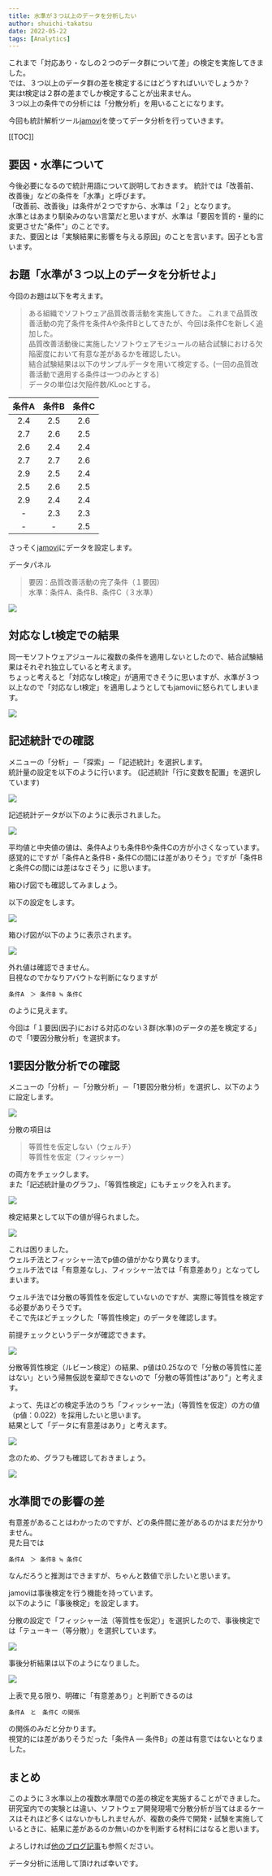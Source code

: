 ```yaml
---
title: 水準が３つ以上のデータを分析したい
author: shuichi-takatsu
date: 2022-05-22
tags: [Analytics]
---
```


これまで「対応あり・なしの２つのデータ群について差」の検定を実施してきました。  
では、３つ以上のデータ群の差を検定するにはどうすればいいでしょうか？  
実はt検定は２群の差までしか検定することが出来ません。  
３つ以上の条件での分析には「分散分析」を用いることになります。  

今回も統計解析ツール[jamovi](https://www.jamovi.org/)を使ってデータ分析を行っていきます。

[[TOC]]

## 要因・水準について

今後必要になるので統計用語について説明しておきます。
統計では「改善前、改善後」などの条件を「水準」と呼びます。  
「改善前、改善後」は条件が２つですから、水準は「２」となります。  
水準とはあまり馴染みのない言葉だと思いますが、水準は「要因を質的・量的に変更させた”条件”」のことです。  
また、要因とは「実験結果に影響を与える原因」のことを言います。因子とも言います。  

## お題「水準が３つ以上のデータを分析せよ」

今回のお題は以下を考えます。

> ある組織でソフトウェア品質改善活動を実施してきた。
> これまで品質改善活動の完了条件を条件Aや条件Bとしてきたが、今回は条件Cを新しく追加した。  
> 品質改善活動後に実施したソフトウェアモジュールの結合試験における欠陥密度において有意な差があるかを確認したい。  
> 結合試験結果は以下のサンプルデータを用いて検定する。(一回の品質改善活動で適用する条件は一つのみとする)   
> データの単位は欠陥件数/KLocとする。   

|  条件A  |  条件B  |  条件C  |
| :---: | :---: | :---: |
| 2.4 | 2.5 | 2.6 |
| 2.7 | 2.6 | 2.5 |
| 2.6 | 2.4 | 2.4 |
| 2.7 | 2.7 | 2.6 |
| 2.9 | 2.5 | 2.4 |
| 2.5 | 2.6 | 2.5 |
| 2.9 | 2.4 | 2.4 |
| - | 2.3 | 2.3 |
| - | - | 2.5 |

さっそく[jamovi](https://www.jamovi.org/)にデータを設定します。   

データパネル

> 要因：品質改善活動の完了条件（１要因）  
> 水準：条件A、条件B、条件C（３水準）

![](https://gyazo.com/d5fef7e7f6c1466b07c84b6d5d65e6eb.png)

## 対応なしt検定での結果

同一モソフトウェアジュールに複数の条件を適用しないとしたので、結合試験結果はそれぞれ独立していると考えます。  
ちょっと考えると「対応なしt検定」が適用できそうに思いますが、水準が３つ以上なので「対応なしt検定」を適用しようとしてもjamoviに怒られてしまいます。

![](https://gyazo.com/fe45cb144992bdf68fcf21e0ae9e6c6a.png)

## 記述統計での確認

メニューの「分析」－「探索」－「記述統計」を選択します。   
統計量の設定を以下のように行います。
(記述統計「行に変数を配置」を選択しています)   

![](https://gyazo.com/c183a6170b8ad2306bdbdb6e56c60a63.png)

記述統計データが以下のように表示されました。

![](https://gyazo.com/5c33c0621284366e7fe6a9cb0e959b61.png)

平均値と中央値の値は、条件Aよりも条件Bや条件Cの方が小さくなっています。   
感覚的にですが「条件Aと条件B・条件Cの間には差がありそう」ですが「条件Bと条件Cの間には差はなさそう」に思います。  

箱ひげ図でも確認してみましょう。

以下の設定をします。

![](https://gyazo.com/8247f60a9d3bf96f3b8d3c880064fc28.png)

箱ひげ図が以下のように表示されます。

![](https://gyazo.com/5d2fdc3d8235ad8dc1d29667973dce26.png)

外れ値は確認できません。  
目視なのでかなりアバウトな判断になりますが

`条件A　＞ 条件B ≒ 条件C`

のように見えます。  

今回は「１要因(因子)における対応のない３群(水準)のデータの差を検定する」ので「1要因分散分析」を選択ます。

## 1要因分散分析での確認

メニューの「分析」－「分散分析」－「1要因分散分析」を選択し、以下のように設定します。   

![](https://gyazo.com/66ee78357b0211963ab7d064c7cf4d6a.png)

分散の項目は  
> 等質性を仮定しない（ウェルチ）  
> 等質性を仮定（フィッシャー） 

の両方をチェックします。  
また「記述統計量のグラフ」、「等質性検定」にもチェックを入れます。

![](https://gyazo.com/0c81c75b532473d4507176a013397cef.png)

検定結果として以下の値が得られました。   

![](https://gyazo.com/622334a8c162153def40e6a21a0a2219.png)

これは困りました。  
ウェルチ法とフィッシャー法でp値の値がかなり異なります。  
ウェルチ法では「有意差なし」、フィッシャー法では「有意差あり」となってしまいます。  

ウェルチ法では分散の等質性を仮定していないのですが、実際に等質性を検定する必要がありそうです。  
そこで先ほどチェックした「等質性検定」のデータを確認します。  

前提チェックというデータが確認できます。

![](https://gyazo.com/5e3cb2d301d59a95b68dc71334365e01.png)

分散等質性検定（ルビーン検定）の結果、p値は0.25なので「分散の等質性に差はない」という帰無仮説を棄却できないので「分散の等質性は”あり”」と考えます。  

よって、先ほどの検定手法のうち「フィッシャー法」（等質性を仮定）の方の値（p値：0.022）を採用したいと思います。  
結果として「データに有意差はあり」と考えます。  

![](https://gyazo.com/64c565430f17f495809bc99fb9205de3.png)

念のため、グラフも確認しておきましょう。  

![](https://gyazo.com/c95166fded0bf527c9a502f0551561df.png)

## 水準間での影響の差

有意差があることはわかったのですが、どの条件間に差があるのかはまだ分かりません。  
見た目では

`条件A　＞ 条件B ≒ 条件C`

なんだろうと推測はできますが、ちゃんと数値で示したいと思います。

jamoviは事後検定を行う機能を持っています。  
以下のように「事後検定」を設定します。

分散の設定で「フィッシャー法（等質性を仮定）」を選択したので、事後検定では「テューキー（等分散）」を選択しています。

![](https://gyazo.com/915a27b65d69a9611ed567722d63b90b.png)

事後分析結果は以下のようになりました。

![](https://gyazo.com/457da3afd2f837be101d7f4cf0fe171f.png)

上表で見る限り、明確に「有意差あり」と判断できるのは

`条件A　と　条件C の関係`

の関係のみだと分かります。  
視覚的には差がありそうだった「条件A ― 条件B」の差は有意ではないとなりました。

## まとめ

このように３水準以上の複数水準間での差の検定を実施することができました。  
研究室内での実験とは違い、ソフトウェア開発現場で分散分析が当てはまるケースはそれほど多くはないかもしれませんが、複数の条件で開発・試験を実施しているときに、結果に差があるのか無いのかを判断する材料にはなると思います。

よろしければ[他のブログ記事](https://developer.mamezou-tech.com/tags/analytics/)も参照ください。

データ分析に活用して頂ければ幸いです。
